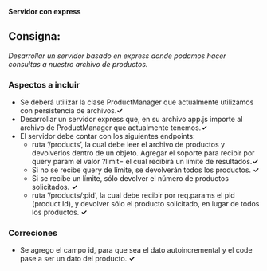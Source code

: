 **Servidor con express**

## Consigna:
*Desarrollar un servidor basado en express donde podamos hacer consultas a nuestro archivo de productos.*

### Aspectos a incluir
- Se deberá utilizar la clase ProductManager que actualmente utilizamos con persistencia de archivos.**✓** 
- Desarrollar un servidor express que, en su archivo app.js importe al archivo de ProductManager que actualmente tenemos.**✓**
- El servidor debe contar con los siguientes endpoints:
    - ruta ‘/products’, la cual debe leer el archivo de productos y devolverlos dentro de un objeto. Agregar el soporte para recibir por query param el valor ?limit= el cual recibirá un límite de resultados.**✓**
    - Si no se recibe query de límite, se devolverán todos los productos. **✓**
    - Si se recibe un límite, sólo devolver el número de productos solicitados. **✓**
    - ruta ‘/products/:pid’, la cual debe recibir por req.params el pid (product Id), y devolver sólo el producto solicitado, en lugar de todos los productos.  **✓**

### Correciones
- Se agrego el campo id, para que sea el dato autoincremental y el code pase a ser un dato del producto. **✓**